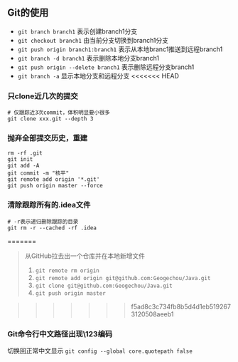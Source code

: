 ## Git的使用
* `git branch branch1`
表示创建branch1分支  
* `git checkout branch1` 
由当前分支切换到branch1分支  
* `git push origin branch1:branch1` 
 表示从本地branc1推送到远程branch1  
* `git branch -d branch1` 
 表示删除本地分支branch1  
* `git push origin --delete branch1` 
表示删除远程分支branch1  
* `git branch -a` 
显示本地分支和远程分支
<<<<<<< HEAD
### 只clone近几次的提交
```
# 仅跟踪近3次commit，体积明显要小很多
git clone xxx.git --depth 3
```
### 抛弃全部提交历史，重建
```
rm -rf .git
git init
git add -A
git commit -m "核平"
git remote add origin '*.git'
git push origin master --force

```
### 清除跟踪所有的.idea文件
```
# -r表示递归删除跟踪的目录
git rm -r --cached -rf .idea
```
=======

>从GitHub拉去出一个仓库并在本地新增文件
>1. `git remote rm origin`   
>2. `git remote add origin git@github.com:Geogechou/Java.git`   
>3. `git clone git@github.com:Geogechou/Java.git`   
>4. `git push origin master`     

>>>>>>> f5ad8c3c734fb8b5d4d1eb5192673120508aeeb1
### Git命令行中文路径出现\123编码
切换回正常中文显示
`git config --global core.quotepath false`
